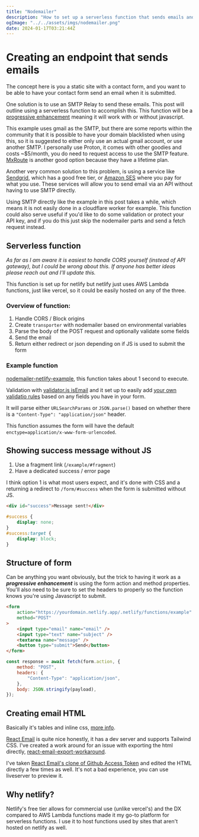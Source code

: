 ```yaml
---
title: "Nodemailer"
description: "How to set up a serverless function that sends emails and use it on a static website"
ogImage: "../../assets/imgs/nodemailer.png"
date: 2024-01-17T03:21:44Z
---
```


# Creating an endpoint that sends emails

The concept here is you a static site with a contact form, and you want to be able to have your contact form send an email when it is submitted.

One solution is to use an SMTP Relay to send these emails. This post will outline using a serverless function to accomplish this. This function will be a [progressive enhancement](https://developer.mozilla.org/en-US/docs/Glossary/Progressive_Enhancement) meaning it will work with or without javascript. 

This example uses gmail as the SMTP, but there are some reports within the community that it is possible to have your domain blacklisted when using this, so it is suggested to either only use an actual gmail account, or use another SMTP. I personally use Proton, it comes with other goodies and costs ~$5/month, you do need to request access to use the SMTP feature. [MxRoute](https://mxroute.com/) is another good option because they have a lifetime plan.

Another very common solution to this problem, is using a service like [Sendgrid](https://sendgrid.com/), which has a good free tier, or [Amazon SES](https://aws.amazon.com/ses/) where you pay for what you use. These services will allow you to send email via an API without having to use SMTP directly. 

Using SMTP directly like the example in this post takes a while, which means it is not easily done in a cloudflare worker for example. This function could also serve useful if you'd like to do some validation or protect your API key, and if you do this just skip the nodemailer parts and send a fetch request instead.

## Serverless function

*As far as I am aware it is easiest to handle CORS yourself (instead of API gateway), but I could be wrong about this. If anyone has better ideas please reach out and I'll update this.*

This function is set up for netlify but netlify just uses AWS Lambda functions, just like vercel, so it could be easily hosted on any of the three.

### Overview of function:

1. Handle CORS / Block origins
2. Create `transporter` with nodemailer based on environmental variables
3. Parse the body of the POST request and optionally validate some fields
4. Send the email
5. Return either redirect or json depending on if JS is used to submit the form

### Example function

[nodemailer-netlify-example](https://github.com/OliverSpeir/nodemailer-netlify-example), this function takes about 1 second to execute.

Validation with [validator.js isEmail](https://github.com/validatorjs/validator.js/tree/master) and it set up to easily add [your own validatio rules](https://github.com/OliverSpeir/nodemailer-netlify-example/blob/77eb9dd13fc762320e6e15900374e0819edd34a9/src/utils/index.ts#L11-L28) based on any fields you have in your form. 

It will parse either `URLSearchParams` or `JSON.parse()` based on whether there is a `"Content-Type": "application/json"` header. 

This function assumes the form will have the default `enctype=application/x-www-form-urlencoded`. 

## Showing success message without JS

1. Use a fragment link (`/example/#fragment`)
2. Have a dedicated success / error page

I think option 1 is what most users expect, and it's done with CSS and a returning a redirect to `/form/#success` when the form is submitted without JS.

```html
<div id="success">Message sent!</div>
```
```css
#success {
	display: none;
}
#success:target {
	display: block;
}
```

## Structure of form

Can be anything you want obviously, but the trick to having it work as a ***progressive enhancement*** is using the form action and method properties. You'll also need to be sure to set the headers to properly so the function knows you're using Javascript to submit.

```html ins={2-3}
<form
	action="https://yourdomain.netlify.app/.netlify/functions/example"
	method="POST"
>
	<input type="email" name="email" />
	<input type="text" name="subject" />
	<textarea name="message" />
	<button type="submit">Send</button>
</form>
```

```js ins={3-5}
const response = await fetch(form.action, {
	method: "POST",
	headers: {
		"Content-Type": "application/json",
	},
	body: JSON.stringify(payload),
});
```

## Creating email HTML

Basically it's tables and inline css, [more info](https://www.smashingmagazine.com/2021/04/complete-guide-html-email-templates-tools/).

[React Email](https://react.email/) is quite nice honestly, it has a dev server and supports Tailwind CSS. I've created a work around for an issue with exporting the html directly, [react-email-export-workaround](https://github.com/OliverSpeir/react-email-export-workaround).

I've taken [React Email's clone of Github Access Token](https://demo.react.email/preview/github-access-token.tsx?view=source&lang=markup) and edited the HTML directly a few times as well. It's not a bad experience, you can use liveserver to preview it.

## Why netlify?

Netlify's free tier allows for commercial use (unlike vercel's) and the DX compared to AWS Lambda functions made it my go-to platform for serverless functions. I use it to host functions used by sites that aren't hosted on netlify as well.